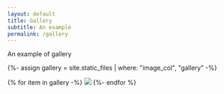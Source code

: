 ```yaml
---
layout: default
title: Gallery
subtitle: An example 
permalink: /gallery
---
```



An example of gallery

{%- assign gallery = site.static_files | where: "image_col", "gallery" -%}
<div class="chulapa-masonry">
{% for item in gallery -%}
<img class="chulapa-masonry-item" src="{{- item.path | absolute_url -}}">
{%- endfor %}
</div>

